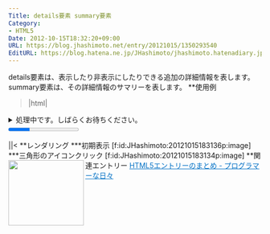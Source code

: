```yaml
---
Title: details要素 summary要素
Category:
- HTML5
Date: 2012-10-15T18:32:20+09:00
URL: https://blog.jhashimoto.net/entry/20121015/1350293540
EditURL: https://blog.hatena.ne.jp/JHashimoto/jhashimoto.hatenadiary.jp/atom/entry/12921228815717255659
---
```


details要素は、表示したり非表示にしたりできる追加の詳細情報を表します。summary要素は、その詳細情報のサマリーを表します。
**使用例
>|html|
<!DOCTYPE html>
<html lang="ja">
<head>
<title>Hello! HTML5</title>
<meta charset="UTF-8">
</head>
<body>
    <form>
        <p>
            <details>
                <summary>処理中です。しばらくお待ちください。<br />
                <progress value="30" max="100" /></summary>
                <p>100件中、31件目を処理しています。</p>
            </details>
        </p>
    </form>
</body>
||<
**レンダリング
***初期表示
[f:id:JHashimoto:20121015183136p:image]
***三角形のアイコンクリック
[f:id:JHashimoto:20121015183134p:image]
**関連エントリー
<a href="http://d.hatena.ne.jp/JHashimoto/20120518/1337642816" target="_blank" rel="nofollow"><img class="alignleft" align="left" border="0" src="http://capture.heartrails.com/150x130/shadow?http://d.hatena.ne.jp/JHashimoto/20120518/1337642816" alt="" width="150" height="130" /></a><a style="color:#0070C5;" href="http://d.hatena.ne.jp/JHashimoto/20120518/1337642816" target="_blank" rel="nofollow">HTML5エントリーのまとめ - プログラマーな日々</a><a href="http://b.hatena.ne.jp/entry/http://d.hatena.ne.jp/JHashimoto/20120518/1337642816" target="_blank"><img border="0" src="http://b.hatena.ne.jp/entry/image/http://d.hatena.ne.jp/JHashimoto/20120518/1337642816" alt="" /></a><br style="clear:both;" />
